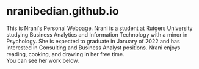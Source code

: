 # nranibedian.github.io
This is Nrani's Personal Webpage. Nrani is a student at Rutgers University studying Business Analytics and Information Technology with a minor in Psychology. 
She is expected to graduate in January of 2022 and has interested in Consulting and Business Analyst positions. Nrani enjoys reading, cooking, and drawing in her 
free time.  
You can see her work below. 
